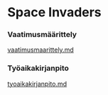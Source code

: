 # Space Invaders

### Vaatimusmäärittely
[vaatimusmaarittely.md](https://github.com/Sam0ni/ot-harjoitustyo/blob/master/dokumentaatio/vaatimusmaarittely.md)

### Työaikakirjanpito
[tyoaikakirjanpito.md](https://github.com/Sam0ni/ot-harjoitustyo/blob/master/dokumentaatio/tyoaikakirjanpito.md)

